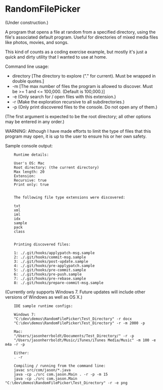 # RandomFilePicker
(Under construction.)

A program that opens a file at random from a specified directory, using the file's associated default program. Useful for directories of mixed media files like photos, movies, and songs.

This kind of counts as a coding exercise example, but mostly it's just a quick and dirty utility that I wanted to use at home.

Command line usage:
* directory [The directory to explore ("." for current). Must be wrapped in double quotes.]
* -m [The max number of files the program is allowed to discover. Must be >= 1 and <= 100,000. (Default is 100,000.)]
* -e (Only search for / open files with this extension.)
* -r (Make the exploration recursive to all subdirectories.)
* -p (Only print discovered files to the console. Do not open any of them.)

(The first argument is expected to be the root directory; all other options may be entered in any order.)

WARNING: Although I have made efforts to limit the type of files that this program may open, it is up to the user to ensure his or her own safety.

Sample console output:

        Runtime details:

        User's OS: Mac
        Root directory: (the current directory)
        Max length: 20
        Extension:
        Recursive: true
        Print only: true


        The following file type extensions were discovered:

        txt
        xml
        iml
        idx
        sample
        pack
        class


        Printing discovered files:

        1: ./.git/hooks/applypatch-msg.sample
        2: ./.git/hooks/commit-msg.sample
        3: ./.git/hooks/post-update.sample
        4: ./.git/hooks/pre-applypatch.sample
        5: ./.git/hooks/pre-commit.sample
        6: ./.git/hooks/pre-push.sample
        7: ./.git/hooks/pre-rebase.sample
        8: ./.git/hooks/prepare-commit-msg.sample

(Currently only supports Windows 7. Future updates will include other versions of Windows as well as OS X.)

        IDE sample runtime configs:

        Windows 7:
        "C:\dev\demos\RandomFilePicker\Test_Directory" -r docx
        "C:\dev\demos\RandomFilePicker\Test_Directory" -r -m 2000 -p

        Mac:
        "/Users/jasonherrboldt/Documents/Test_Directory/" -r -p
        "/Users/jasonherrboldt/Music/iTunes/iTunes Media/Music" -m 100 -e m4a -r -p

        Either:
        . -r

        Compiling / running from the command line:
        javac src/com/jason/*.java
        java -cp ./src com.jason.Main . -r -p -m 15
        java -cp ./src com.jason.Main "C:\dev\demos\RandomFilePicker\Test_Directory" -r -e png